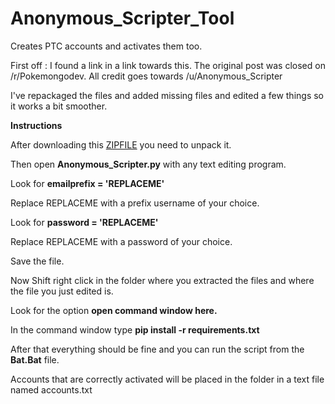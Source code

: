 # Anonymous_Scripter_Tool
Creates PTC accounts and activates them too.

First off : I found a link in a link towards this. The original post was closed on /r/Pokemongodev.
All credit goes towards /u/Anonymous_Scripter 


I've repackaged the files and added missing files and edited a few things so it works a bit smoother.

**Instructions**


After downloading this [ZIPFILE](https://github.com/sodanakin/Anonymous_Scripter_Tool/archive/master.zip) you need to unpack it.

Then open **Anonymous_Scripter.py** with any text editing program.

Look for **emailprefix = 'REPLACEME'**

Replace REPLACEME with a prefix username of your choice.

Look for **password = 'REPLACEME'**

Replace REPLACEME with a password of your choice.

Save the file. 

Now Shift right click in the folder where you extracted the files and where the file you just edited is. 

Look for the option **open command window here.**

In the command window type **pip install -r requirements.txt**

After that everything should be fine and you can run the script from the **Bat.Bat** file. 

Accounts that are correctly activated will be placed in the folder in a text file named accounts.txt



